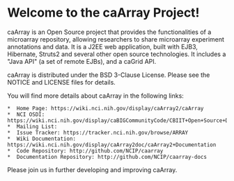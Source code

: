 Welcome to the caArray Project!
=====================================

caArray is an Open Source project that provides the functionalities of a
microarray repository, allowing researchers to share microarray experiment
annotations and data. It is a J2EE web application, built with EJB3, Hibernate,
Struts2 and several other open source technologies. It includes a "Java API"
(a set of remote EJBs), and a caGrid API.

caArray is distributed under the BSD 3-Clause License.
Please see the NOTICE and LICENSE files for details.

You will find more details about caArray in the following links:

    *  Home Page: https://wiki.nci.nih.gov/display/caArray2/caArray
    *  NCI OSDI: https://wiki.nci.nih.gov/display/caBIGCommunityCode/CBIIT+Open+Source+Development+Initiative
    *  Mailing List:
    *  Issue Tracker: https://tracker.nci.nih.gov/browse/ARRAY
    *  Wiki Documentation: https://wiki.nci.nih.gov/display/caArray2doc/caArray2+Documentation
    *  Code Repository: http://github.com/NCIP/caarray
    *  Documentation Repository: http://github.com/NCIP/caarray-docs

Please join us in further developing and improving caArray.


